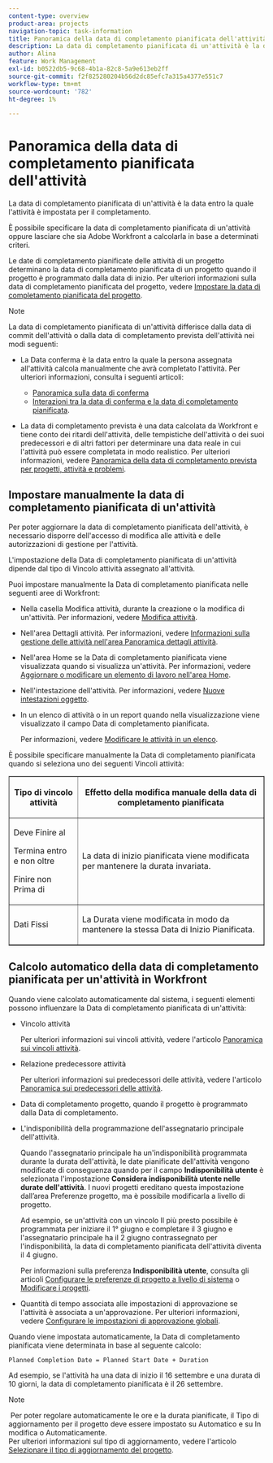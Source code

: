 ```yaml
---
content-type: overview
product-area: projects
navigation-topic: task-information
title: Panoramica della data di completamento pianificata dell'attività
description: La data di completamento pianificata di un'attività è la data entro la quale l'attività è impostata per il completamento.
author: Alina
feature: Work Management
exl-id: b0522db5-9c68-4b1a-82c8-5a9e613eb2ff
source-git-commit: f2f825280204b56d2dc85efc7a315a4377e551c7
workflow-type: tm+mt
source-wordcount: '782'
ht-degree: 1%

---
```


# Panoramica della data di completamento pianificata dell&#39;attività

La data di completamento pianificata di un&#39;attività è la data entro la quale l&#39;attività è impostata per il completamento.

È possibile specificare la data di completamento pianificata di un&#39;attività oppure lasciare che sia Adobe Workfront a calcolarla in base a determinati criteri. 

Le date di completamento pianificate delle attività di un progetto determinano la data di completamento pianificata di un progetto quando il progetto è programmato dalla data di inizio. Per ulteriori informazioni sulla data di completamento pianificata del progetto, vedere [Impostare la data di completamento pianificata del progetto](../../../manage-work/projects/planning-a-project/project-planned-completion-date.md).

>[!NOTE]
>
>La data di completamento pianificata di un&#39;attività differisce dalla data di commit dell&#39;attività o dalla data di completamento prevista dell&#39;attività nei modi seguenti:
>
>* La Data conferma è la data entro la quale la persona assegnata all&#39;attività calcola manualmente che avrà completato l&#39;attività. Per ulteriori informazioni, consulta i seguenti articoli:
>
>   * [Panoramica sulla data di conferma](../../../manage-work/projects/updating-work-in-a-project/overview-of-commit-dates.md)
>   * [Interazioni tra la data di conferma e la data di completamento pianificata](../../../manage-work/projects/updating-work-in-a-project/interactions-between-commit-and-planned-completion-dates.md).
>
>* La data di completamento prevista è una data calcolata da Workfront e tiene conto dei ritardi dell&#39;attività, delle tempistiche dell&#39;attività o dei suoi predecessori e di altri fattori per determinare una data reale in cui l&#39;attività può essere completata in modo realistico. Per ulteriori informazioni, vedere [Panoramica della data di completamento prevista per progetti, attività e problemi](../../../manage-work/projects/planning-a-project/project-projected-completion-date.md).
>

## Impostare manualmente la data di completamento pianificata di un&#39;attività

Per poter aggiornare la data di completamento pianificata dell&#39;attività, è necessario disporre dell&#39;accesso di modifica alle attività e delle autorizzazioni di gestione per l&#39;attività.

L&#39;impostazione della Data di completamento pianificata di un&#39;attività dipende dal tipo di Vincolo attività assegnato all&#39;attività. 

Puoi impostare manualmente la Data di completamento pianificata nelle seguenti aree di Workfront:

* Nella casella Modifica attività, durante la creazione o la modifica di un&#39;attività. Per informazioni, vedere [Modifica attività](../../../manage-work/tasks/manage-tasks/edit-tasks.md).
* Nell&#39;area Dettagli attività. Per informazioni, vedere [Informazioni sulla gestione delle attività nell&#39;area Panoramica dettagli attività](../../../manage-work/tasks/manage-tasks/task-information-in-overview.md).
* Nell&#39;area Home se la Data di completamento pianificata viene visualizzata quando si visualizza un&#39;attività. Per informazioni, vedere [Aggiornare o modificare un elemento di lavoro nell&#39;area Home](../../../workfront-basics/using-home/using-the-home-area/update-and-edit-work-item-home.md).
* Nell&#39;intestazione dell&#39;attività. Per informazioni, vedere [Nuove intestazioni oggetto](../../../workfront-basics/the-new-workfront-experience/new-object-headers.md).
* In un elenco di attività o in un report quando nella visualizzazione viene visualizzato il campo Data di completamento pianificata.

  Per informazioni, vedere [Modificare le attività in un elenco](../../../manage-work/tasks/manage-tasks/edit-tasks-in-a-list.md).

È possibile specificare manualmente la Data di completamento pianificata quando si seleziona uno dei seguenti Vincoli attività: 

<table border="1" cellspacing="15" cellpadding="1"> 
 <col> 
 <col> 
 <thead> 
  <tr> 
   <th> <p><strong>Tipo di vincolo attività</strong> </p> </th> 
   <th> <p><strong>Effetto della modifica manuale della data di completamento pianificata</strong> </p> </th> 
  </tr> 
 </thead> 
 <tbody> 
  <tr> 
   <td> <p>Deve Finire al</p> <p>Termina entro e non oltre</p> <p>Finire non Prima di</p> </td> 
   <td> <p><span class="s1">La data di inizio pianificata viene modificata per mantenere la durata invariata.</span> </p> </td> 
  </tr> 
  <tr> 
   <td> <p>Dati Fissi</p> </td> 
   <td> <p>La Durata viene modificata in modo da mantenere la stessa Data di Inizio Pianificata.</p> </td> 
  </tr> 
 </tbody> 
</table>

## Calcolo automatico della data di completamento pianificata per un&#39;attività in Workfront

Quando viene calcolato automaticamente dal sistema, i seguenti elementi possono influenzare la Data di completamento pianificata di un&#39;attività:

* Vincolo attività

  Per ulteriori informazioni sui vincoli attività, vedere l&#39;articolo [Panoramica sui vincoli attività](../../../manage-work/tasks/task-constraints/task-constraint-overview.md).

* Relazione predecessore attività

  Per ulteriori informazioni sui predecessori delle attività, vedere l&#39;articolo [Panoramica sui predecessori delle attività](../../../manage-work/tasks/use-prdcssrs/predecessors-overview.md).

* Data di completamento progetto, quando il progetto è programmato dalla Data di completamento.
* L&#39;indisponibilità della programmazione dell&#39;assegnatario principale dell&#39;attività.

  Quando l&#39;assegnatario principale ha un&#39;indisponibilità programmata durante la durata dell&#39;attività, le date pianificate dell&#39;attività vengono modificate di conseguenza quando per il campo **Indisponibilità utente** è selezionata l&#39;impostazione **Considera indisponibilità utente nelle durate dell&#39;attività**. I nuovi progetti ereditano questa impostazione dall’area Preferenze progetto, ma è possibile modificarla a livello di progetto.

  Ad esempio, se un&#39;attività con un vincolo Il più presto possibile è programmata per iniziare il 1° giugno e completare il 3 giugno e l&#39;assegnatario principale ha il 2 giugno contrassegnato per l&#39;indisponibilità, la data di completamento pianificata dell&#39;attività diventa il 4 giugno.

  Per informazioni sulla preferenza **Indisponibilità utente**, consulta gli articoli [Configurare le preferenze di progetto a livello di sistema](../../../administration-and-setup/set-up-workfront/configure-system-defaults/set-project-preferences.md) o [Modificare i progetti](../../../manage-work/projects/manage-projects/edit-projects.md).

* Quantità di tempo associata alle impostazioni di approvazione se l&#39;attività è associata a un&#39;approvazione. Per ulteriori informazioni, vedere [Configurare le impostazioni di approvazione globali](../../../administration-and-setup/customize-workfront/configure-approval-milestone-processes/establish-approval-settings.md).

Quando viene impostata automaticamente, la Data di completamento pianificata viene determinata in base al seguente calcolo: 

```
Planned Completion Date = Planned Start Date + Duration
```

Ad esempio, se l&#39;attività ha una data di inizio il 16 settembre e una durata di 10 giorni, la data di completamento pianificata è il 26 settembre.

>[!NOTE]
>
> Per poter regolare automaticamente le ore e la durata pianificate, il Tipo di aggiornamento per il progetto deve essere impostato su Automatico e su In modifica o Automaticamente.\
>Per ulteriori informazioni sul tipo di aggiornamento, vedere l&#39;articolo [Selezionare il tipo di aggiornamento del progetto](../../../manage-work/projects/manage-projects/select-project-update-type.md).
